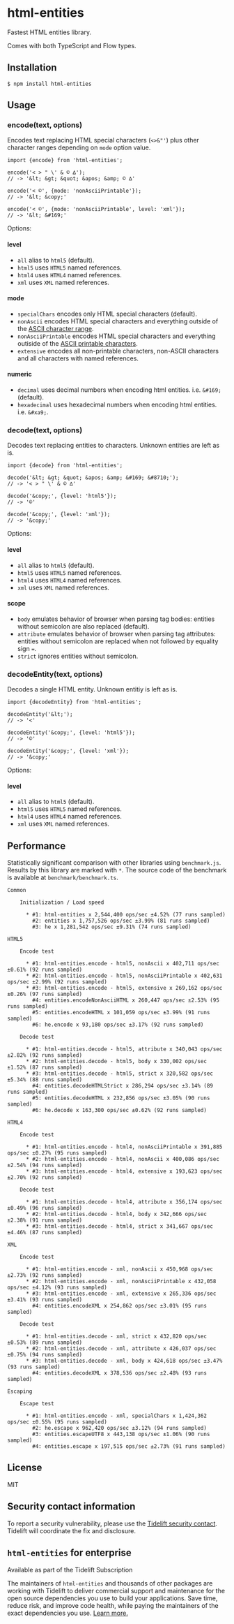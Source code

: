 html-entities
=============

Fastest HTML entities library.

Comes with both TypeScript and Flow types.

Installation
------------

    $ npm install html-entities

Usage
-----

### encode(text, options)

Encodes text replacing HTML special characters (`<>&"'`) plus other character ranges depending on `mode` option value.

    import {encode} from 'html-entities';

    encode('< > " \' & © ∆');
    // -> '&lt; &gt; &quot; &apos; &amp; © ∆'

    encode('< ©', {mode: 'nonAsciiPrintable'});
    // -> '&lt; &copy;'

    encode('< ©', {mode: 'nonAsciiPrintable', level: 'xml'});
    // -> '&lt; &#169;'

Options:

#### level

-   `all` alias to `html5` (default).
-   `html5` uses `HTML5` named references.
-   `html4` uses `HTML4` named references.
-   `xml` uses `XML` named references.

#### mode

-   `specialChars` encodes only HTML special characters (default).
-   `nonAscii` encodes HTML special characters and everything outside of the [ASCII character range](https://en.wikipedia.org/wiki/ASCII).
-   `nonAsciiPrintable` encodes HTML special characters and everything outiside of the [ASCII printable characters](https://en.wikipedia.org/wiki/ASCII#Printable_characters).
-   `extensive` encodes all non-printable characters, non-ASCII characters and all characters with named references.

#### numeric

-   `decimal` uses decimal numbers when encoding html entities. i.e. `&#169;` (default).
-   `hexadecimal` uses hexadecimal numbers when encoding html entities. i.e. `&#xa9;`.

### decode(text, options)

Decodes text replacing entities to characters. Unknown entities are left as is.

    import {decode} from 'html-entities';

    decode('&lt; &gt; &quot; &apos; &amp; &#169; &#8710;');
    // -> '< > " \' & © ∆'

    decode('&copy;', {level: 'html5'});
    // -> '©'

    decode('&copy;', {level: 'xml'});
    // -> '&copy;'

Options:

#### level

-   `all` alias to `html5` (default).
-   `html5` uses `HTML5` named references.
-   `html4` uses `HTML4` named references.
-   `xml` uses `XML` named references.

#### scope

-   `body` emulates behavior of browser when parsing tag bodies: entities without semicolon are also replaced (default).
-   `attribute` emulates behavior of browser when parsing tag attributes: entities without semicolon are replaced when not followed by equality sign `=`.
-   `strict` ignores entities without semicolon.

### decodeEntity(text, options)

Decodes a single HTML entity. Unknown entitiy is left as is.

    import {decodeEntity} from 'html-entities';

    decodeEntity('&lt;');
    // -> '<'

    decodeEntity('&copy;', {level: 'html5'});
    // -> '©'

    decodeEntity('&copy;', {level: 'xml'});
    // -> '&copy;'

Options:

#### level

-   `all` alias to `html5` (default).
-   `html5` uses `HTML5` named references.
-   `html4` uses `HTML4` named references.
-   `xml` uses `XML` named references.

Performance
-----------

Statistically significant comparison with other libraries using `benchmark.js`. Results by this library are marked with `*`. The source code of the benchmark is available at `benchmark/benchmark.ts`.

    Common

        Initialization / Load speed

          * #1: html-entities x 2,544,400 ops/sec ±4.52% (77 runs sampled)
            #2: entities x 1,757,526 ops/sec ±3.99% (81 runs sampled)
            #3: he x 1,281,542 ops/sec ±9.31% (74 runs sampled)

    HTML5

        Encode test

          * #1: html-entities.encode - html5, nonAscii x 402,711 ops/sec ±0.61% (92 runs sampled)
          * #2: html-entities.encode - html5, nonAsciiPrintable x 402,631 ops/sec ±2.99% (92 runs sampled)
          * #3: html-entities.encode - html5, extensive x 269,162 ops/sec ±0.26% (97 runs sampled)
            #4: entities.encodeNonAsciiHTML x 260,447 ops/sec ±2.53% (95 runs sampled)
            #5: entities.encodeHTML x 101,059 ops/sec ±3.99% (91 runs sampled)
            #6: he.encode x 93,180 ops/sec ±3.17% (92 runs sampled)

        Decode test

          * #1: html-entities.decode - html5, attribute x 340,043 ops/sec ±2.82% (92 runs sampled)
          * #2: html-entities.decode - html5, body x 330,002 ops/sec ±1.52% (87 runs sampled)
          * #3: html-entities.decode - html5, strict x 320,582 ops/sec ±5.34% (88 runs sampled)
            #4: entities.decodeHTMLStrict x 286,294 ops/sec ±3.14% (89 runs sampled)
            #5: entities.decodeHTML x 232,856 ops/sec ±3.05% (90 runs sampled)
            #6: he.decode x 163,300 ops/sec ±0.62% (92 runs sampled)

    HTML4

        Encode test

          * #1: html-entities.encode - html4, nonAsciiPrintable x 391,885 ops/sec ±0.27% (95 runs sampled)
          * #2: html-entities.encode - html4, nonAscii x 400,086 ops/sec ±2.54% (94 runs sampled)
          * #3: html-entities.encode - html4, extensive x 193,623 ops/sec ±2.70% (92 runs sampled)

        Decode test

          * #1: html-entities.decode - html4, attribute x 356,174 ops/sec ±0.49% (96 runs sampled)
          * #2: html-entities.decode - html4, body x 342,666 ops/sec ±2.38% (91 runs sampled)
          * #3: html-entities.decode - html4, strict x 341,667 ops/sec ±4.46% (87 runs sampled)

    XML

        Encode test

          * #1: html-entities.encode - xml, nonAscii x 450,968 ops/sec ±2.73% (92 runs sampled)
          * #2: html-entities.encode - xml, nonAsciiPrintable x 432,058 ops/sec ±4.12% (93 runs sampled)
          * #3: html-entities.encode - xml, extensive x 265,336 ops/sec ±3.41% (93 runs sampled)
            #4: entities.encodeXML x 254,862 ops/sec ±3.01% (95 runs sampled)

        Decode test

          * #1: html-entities.decode - xml, strict x 432,820 ops/sec ±0.53% (89 runs sampled)
          * #2: html-entities.decode - xml, attribute x 426,037 ops/sec ±0.75% (94 runs sampled)
          * #3: html-entities.decode - xml, body x 424,618 ops/sec ±3.47% (93 runs sampled)
            #4: entities.decodeXML x 378,536 ops/sec ±2.48% (93 runs sampled)

    Escaping

        Escape test

          * #1: html-entities.encode - xml, specialChars x 1,424,362 ops/sec ±0.55% (95 runs sampled)
            #2: he.escape x 962,420 ops/sec ±3.12% (94 runs sampled)
            #3: entities.escapeUTF8 x 443,138 ops/sec ±1.06% (90 runs sampled)
            #4: entities.escape x 197,515 ops/sec ±2.73% (91 runs sampled)

License
-------

MIT

Security contact information
----------------------------

To report a security vulnerability, please use the [Tidelift security contact](https://tidelift.com/security). Tidelift will coordinate the fix and disclosure.

`html-entities` for enterprise
------------------------------

Available as part of the Tidelift Subscription

The maintainers of `html-entities` and thousands of other packages are working with Tidelift to deliver commercial support and maintenance for the open source dependencies you use to build your applications. Save time, reduce risk, and improve code health, while paying the maintainers of the exact dependencies you use. [Learn more.](https://tidelift.com/subscription/pkg/npm-html-entities?utm_source=npm-html-entities&utm_medium=referral&utm_campaign=enterprise)
